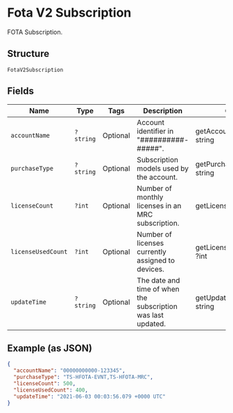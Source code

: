 
# Fota V2 Subscription

FOTA Subscription.

## Structure

`FotaV2Subscription`

## Fields

| Name | Type | Tags | Description | Getter | Setter |
|  --- | --- | --- | --- | --- | --- |
| `accountName` | `?string` | Optional | Account identifier in "##########-#####". | getAccountName(): ?string | setAccountName(?string accountName): void |
| `purchaseType` | `?string` | Optional | Subscription models used by the account. | getPurchaseType(): ?string | setPurchaseType(?string purchaseType): void |
| `licenseCount` | `?int` | Optional | Number of monthly licenses in an MRC subscription. | getLicenseCount(): ?int | setLicenseCount(?int licenseCount): void |
| `licenseUsedCount` | `?int` | Optional | Number of licenses currently assigned to devices. | getLicenseUsedCount(): ?int | setLicenseUsedCount(?int licenseUsedCount): void |
| `updateTime` | `?string` | Optional | The date and time of when the subscription was last updated. | getUpdateTime(): ?string | setUpdateTime(?string updateTime): void |

## Example (as JSON)

```json
{
  "accountName": "00000000000-123345",
  "purchaseType": "TS-HFOTA-EVNT,TS-HFOTA-MRC",
  "licenseCount": 500,
  "licenseUsedCount": 400,
  "updateTime": "2021-06-03 00:03:56.079 +0000 UTC"
}
```

